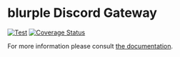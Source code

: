 # blurple Discord Gateway

[![Test](https://img.shields.io/travis/blurplejs/gateway.svg?style=for-the-badge)](https://travis-ci.org/blurplejs/gateway) [![Coverage Status](https://img.shields.io/coveralls/github/blurplejs/gateway.svg?style=for-the-badge)](https://coveralls.io/github/blurplejs/gateway?branch=master)

For more information please consult [the documentation](https://blurple.js.org/testing).
